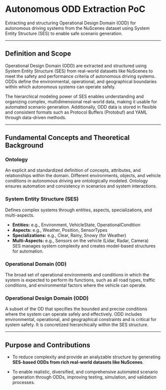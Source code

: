 # Autonomous ODD Extraction PoC

Extracting and structuring Operational Design Domain (ODD) for autonomous driving systems from the NuScenes dataset using System Entity Structure (SES) to enable safe scenario generation.

---

## Definition and Scope

Operational Design Domain (ODD) are extracted and structured using System Entity Structure (SES) from real-world datasets like NuScenes to meet the safety and performance criteria of autonomous driving systems. ODDs define the environmental, operational, and geographical boundaries within which autonomous systems can operate safely.

The hierarchical modeling power of SES enables understanding and organizing complex, multidimensional real-world data, making it usable for automated scenario generation. Additionally, ODD data is stored in flexible and consistent formats such as Protocol Buffers (Protobuf) and YAML through data-driven methods.

---

## Fundamental Concepts and Theoretical Background

### Ontology  
An explicit and standardized definition of concepts, attributes, and relationships within the domain. Different environments, objects, and vehicle conditions in autonomous driving are ontologically modeled. Ontology ensures automation and consistency in scenarios and system interactions.

### System Entity Structure (SES)  
Defines complex systems through entities, aspects, specializations, and multi-aspects.  
- **Entities:** e.g., Environment, VehicleState, OperationalCondition  
- **Aspects:** e.g., Weather, Position, SensorTypes  
- **Specializations:** e.g., Clear, Rainy, Snowy (for Weather)  
- **Multi-Aspects:** e.g., Sensors on the vehicle (Lidar, Radar, Camera)  
SES manages system complexity and creates model-based structures for automation.

### Operational Domain (OD)  
The broad set of operational environments and conditions in which the system is expected to perform its functions, such as all road types, traffic conditions, and environmental factors where the vehicle can operate.

### Operational Design Domain (ODD)  
A subset of the OD that specifies the bounded and precise conditions where the system can operate safely and effectively. ODD includes environmental, operational, and geographical constraints and is critical for system safety. It is concretized hierarchically within the SES structure.

---

## Purpose and Contributions

- To reduce complexity and provide an analyzable structure by generating **SES-based ODDs from rich real-world datasets like NuScenes**.

- To enable realistic, diversified, and comprehensive automated scenario generation through ODDs, improving testing, simulation, and validation processes.
